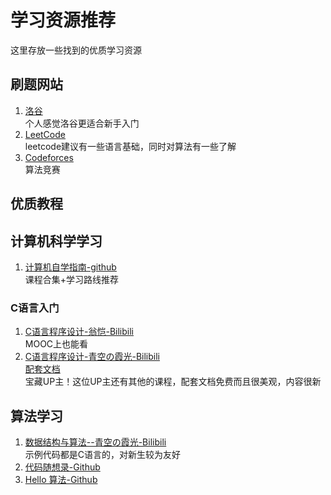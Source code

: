 # 学习资源推荐
这里存放一些找到的优质学习资源

## 刷题网站
1. [洛谷](https://www.luogu.com.cn/)<br>
个人感觉洛谷更适合新手入门
2. [LeetCode](https://leetcode.cn/)<br>
leetcode建议有一些语言基础，同时对算法有一些了解
3. [Codeforces](https://codeforces.com/)<br>
算法竞赛

## 优质教程

## 计算机科学学习
1. [计算机自学指南-github](https://github.com/PKUFlyingPig/cs-self-learning)<br>
课程合集+学习路线推荐
### C语言入门
1. [C语言程序设计-翁恺-Bilibili](https://www.bilibili.com/video/BV1dr4y1n7vA)<br>
MOOC上也能看
2. [C语言程序设计-青空の霞光-Bilibili](https://www.bilibili.com/video/BV1Cr4y137os)<br>
[配套文档](https://www.itbaima.cn/document)<br>
宝藏UP主！这位UP主还有其他的课程，配套文档免费而且很美观，内容很新

## 算法学习
1. [数据结构与算法--青空の霞光-Bilibili](https://www.bilibili.com/video/BV13W4y127Ey)<br>
示例代码都是C语言的，对新生较为友好
2. [代码随想录-Github](https://github.com/youngyangyang04/leetcode-master)<br>
3. [Hello 算法-Github](https://github.com/krahets/hello-algo)<br>
